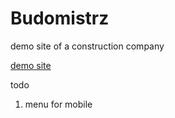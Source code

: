 # Budomistrz

demo site of a construction company

[demo site](https://kos0616.github.io/Budomistrz/)

todo

1. menu for mobile
